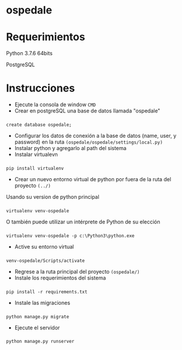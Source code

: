 # ospedale

# Requerimientos
Python 3.7.6 64bits

PostgreSQL

# Instrucciones
* Ejecute la consola de window `CMD`
* Crear en postgreSQL una base de datos llamada "ospedale"
###
    create database ospedale;
* Configurar los datos de conexión a la base de datos (name, user, y password) en la ruta `(ospedale/ospedale/settings/local.py)`
* Instalar python y agregarlo al path del sistema
* Instalar virtualevn
###
    pip install virtualenv
* Crear un nuevo entorno virtual de python por fuera de la ruta del proyecto `(../)`

Usando su version de python principal
###
    virtualenv venv-ospedale

O también puede utilizar un intérprete de Python de su elección
###
    virtualenv venv-ospedale -p c:\Python3\python.exe
* Active su entorno virtual
###
    venv-ospedale/Scripts/activate
* Regrese a la ruta principal del proyecto `(ospedale/)`
* Instale los requerimientos del sistema
###
    pip install -r requirements.txt
* Instale las migraciones
###
    python manage.py migrate
* Ejecute el servidor
###
    python manage.py runserver
